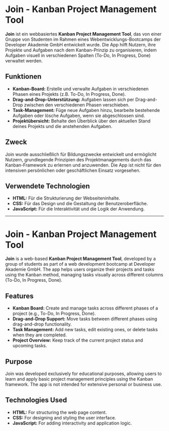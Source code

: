 # Join - Kanban Project Management Tool

**Join** ist ein webbasiertes **Kanban Project Management Tool**, das von einer Gruppe von Studenten im Rahmen eines Webentwicklungs-Bootcamps der Developer Akademie GmbH entwickelt wurde. Die App hilft Nutzern, ihre Projekte und Aufgaben nach dem Kanban-Prinzip zu organisieren, indem Aufgaben visuell in verschiedenen Spalten (To-Do, In Progress, Done) verwaltet werden.

## Funktionen

- **Kanban-Board:** Erstelle und verwalte Aufgaben in verschiedenen Phasen eines Projekts (z.B. To-Do, In Progress, Done).
- **Drag-and-Drop-Unterstützung:** Aufgaben lassen sich per Drag-and-Drop zwischen den verschiedenen Phasen verschieben.
- **Task-Management:** Füge neue Aufgaben hinzu, bearbeite bestehende Aufgaben oder lösche Aufgaben, wenn sie abgeschlossen sind.
- **Projektübersicht:** Behalte den Überblick über den aktuellen Stand deines Projekts und die anstehenden Aufgaben.

## Zweck

Join wurde ausschließlich für Bildungszwecke entwickelt und ermöglicht Nutzern, grundlegende Prinzipien des Projektmanagements durch das Kanban-Framework zu erlernen und anzuwenden. Die App ist nicht für den intensiven persönlichen oder geschäftlichen Einsatz vorgesehen.

## Verwendete Technologien

- **HTML:** Für die Strukturierung der Webseiteninhalte.
- **CSS:** Für das Design und die Gestaltung der Benutzeroberfläche.
- **JavaScript:** Für die Interaktivität und die Logik der Anwendung.



-----------------------------------------------------------

# Join - Kanban Project Management Tool
**Join** is a web-based **Kanban Project Management Tool**, developed by a group of students as part of a web development bootcamp at Developer Akademie GmbH. The app helps users organize their projects and tasks using the Kanban method, managing tasks visually across different columns (To-Do, In Progress, Done).

## Features
- **Kanban Board:** Create and manage tasks across different phases of a project (e.g., To-Do, In Progress, Done).
- **Drag-and-Drop Support:** Move tasks between different phases using drag-and-drop functionality.
- **Task Management:** Add new tasks, edit existing ones, or delete tasks when they are completed.
- **Project Overview:** Keep track of the current project status and upcoming tasks.
## Purpose
Join was developed exclusively for educational purposes, allowing users to learn and apply basic project management principles using the Kanban framework. The app is not intended for extensive personal or business use.

## Technologies Used

- **HTML:** For structuring the web page content.
- **CSS:** For designing and styling the user interface.
- **JavaScript:** For adding interactivity and application logic.
